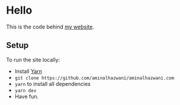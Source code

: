 # Hello

This is the code behind [my website](https://aminalhazwani.com).

## Setup

To run the site locally:

- Install [Yarn](https://classic.yarnpkg.com/en/) 
- `git clone https://github.com/aminalhazwani/aminalhazwani.com`
- `yarn` to install all dependencies
- `yarn dev`
- Have fun.
